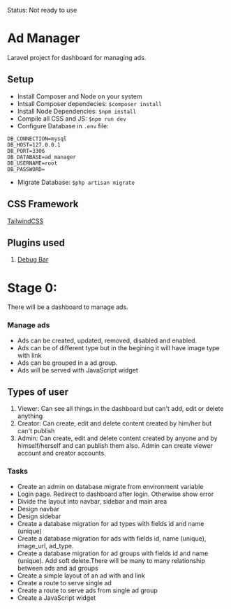 Status: Not ready to use

# Ad Manager

Laravel project for dashboard for managing ads.

## Setup
- Install Composer and Node on your system
- Intsall Composer dependecies: `$composer install`
- Install Node Dependencies: `$npm install`
- Compile all CSS and JS: `$npm run dev`
- Configure Database in `.env` file:
```
DB_CONNECTION=mysql
DB_HOST=127.0.0.1
DB_PORT=3306
DB_DATABASE=ad_manager
DB_USERNAME=root
DB_PASSWORD=
```
- Migrate Database: `$php artisan migrate`

## CSS Framework
[TailwindCSS](https://tailwindcss.com/docs/container)

## Plugins used
1. [Debug Bar](https://github.com/barryvdh/laravel-debugbar)

# Stage 0:
There will be a dashboard to manage ads.

### Manage ads
- Ads can be created, updated, removed, disabled and enabled.
- Ads can be of different type but in the begining it will have image type with link
- Ads can be grouped in a ad group.
- Ads will be served with JavaScript widget 
## Types of user
1. Viewer: Can see all things in the dashboard but can't add, edit or delete anything
1. Creator: Can create, edit and delete content created by him/her but can't publish
1. Admin: Can create, edit and delete content created by anyone and by himself/herself and can publish them also. Admin can create viewer account and creator accounts.

### Tasks
- Create an admin on database migrate from environment variable
- Login page. Redirect to dashboard after login. Otherwise show error
- Divide the layout into navbar, sidebar and main area
- Design navbar
- Design sidebar
- Create a database migration for ad types with fields id and name (unique)
- Create a database migration for ads with fields id, name (unique), image_url, ad_type.
- Create a database migration for ad groups with fields id and name (unique). Add soft delete.There will be many to many relationship between ads and ad groups
- Create a simple layout of an ad with and link
- Create a route to serve single ad
- Create a route to serve ads from single ad group
- Create a JavaScript widget